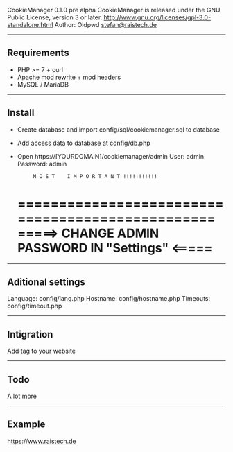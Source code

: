 CookieManager 0.1.0 pre alpha
CookieManager is released under the GNU Public License, version 3 or later.
http://www.gnu.org/licenses/gpl-3.0-standalone.html
Author: Oldpwd <stefan@raistech.de>


-----------------------------------
Requirements
-----------------------------------
 - PHP >= 7 + curl
 - Apache mod rewrite + mod headers
 - MySQL / MariaDB


-----------------------------------
Install
-----------------------------------
 - Create database and import config/sql/cookiemanager.sql to database
 - Add access data to database at config/db.php
 - Open https://[YOURDOMAIN]/cookiemanager/admin
   User: admin
   Password: admin

            M O S T    I M P O R T A N T !!!!!!!!!!!
   =================================================
   =====> CHANGE ADMIN PASSWORD IN "Settings" <=====
   =================================================


-----------------------------------
Aditional settings
-----------------------------------
Language: config/lang.php
Hostname: config/hostname.php
Timeouts: config/timeout.php

-----------------------------------
Intigration
-----------------------------------
Add tag to your website

-----------------------------------
Todo
-----------------------------------
A lot more

-----------------------------------
Example
-----------------------------------
https://www.raistech.de

